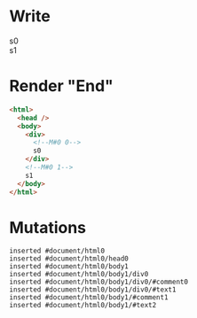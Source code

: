 # Write
  <div><!M#0 0>s0</div><!M#0 1>s1


# Render "End"
```html
<html>
  <head />
  <body>
    <div>
      <!--M#0 0-->
      s0
    </div>
    <!--M#0 1-->
    s1
  </body>
</html>
```

# Mutations
```
inserted #document/html0
inserted #document/html0/head0
inserted #document/html0/body1
inserted #document/html0/body1/div0
inserted #document/html0/body1/div0/#comment0
inserted #document/html0/body1/div0/#text1
inserted #document/html0/body1/#comment1
inserted #document/html0/body1/#text2
```